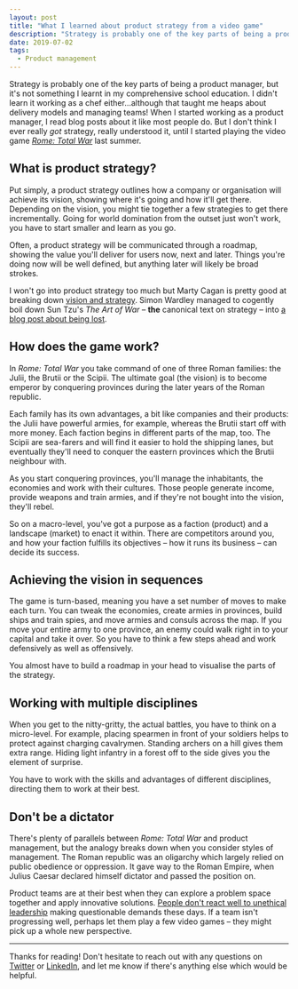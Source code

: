 ```yaml
---
layout: post
title: "What I learned about product strategy from a video game"
description: "Strategy is probably one of the key parts of being a product manager, but it's not something I learnt in my comprehensive school education. Rome: Total War sure taught me a lot though."
date: 2019-07-02
tags:
  - Product management
---
```


Strategy is probably one of the key parts of being a product manager, but it's not something I learnt in my comprehensive school education. I didn't learn it working as a chef either...although that taught me heaps about delivery models and managing teams! When I started working as a product manager, I read blog posts about it like most people do. But I don't think I ever really *got* strategy, really understood it, until I started playing the video game [_Rome: Total War_](https://en.wikipedia.org/wiki/Rome%3A_Total_War) last summer.

## What is product strategy?

Put simply, a product strategy outlines how a company or organisation will achieve its vision, showing where it's going and how it'll get there. Depending on the vision, you might tie together a few strategies to get there incrementally. Going for world domination from the outset just won't work, you have to start smaller and learn as you go. 

Often, a product strategy will be communicated through a roadmap, showing the value you'll deliver for users now, next and later. Things you're doing now will be well defined, but anything later will likely be broad strokes. 

I won't go into product strategy too much but Marty Cagan is pretty good at breaking down [vision and strategy](https://svpg.com/vision-vs-strategy/). Simon Wardley managed to cogently boil down Sun Tzu's _The Art of War_ – **the** canonical text on strategy – into [a blog post about being lost](https://medium.com/wardleymaps/on-being-lost-2ef5f05eb1ec).

## How does the game work?

In _Rome: Total War_ you take command of one of three Roman families: the Julii, the Brutii or the Scipii. The ultimate goal (the vision) is to become emperor by conquering provinces during the later years of the Roman republic. 

Each family has its own advantages, a bit like companies and their products: the Julii have powerful armies, for example, whereas the Brutii start off with more money. Each faction begins in different parts of the map, too. The Scipii are sea-farers and will find it easier to hold the shipping lanes, but eventually they'll need to conquer the eastern provinces which the Brutii neighbour with. 

As you start conquering provinces, you'll manage the inhabitants, the economies and work with their cultures. Those people generate income, provide weapons and train armies, and if they're not bought into the vision, they'll rebel. 

So on a macro-level, you've got a purpose as a faction (product) and a landscape (market) to enact it within. There are competitors around you, and how your faction fulfills its objectives – how it runs its business – can decide its success. 

## Achieving the vision in sequences

The game is turn-based, meaning you have a set number of moves to make each turn. You can tweak the economies, create armies in provinces, build ships and train spies, and move armies and consuls across the map. If you move your entire army to one province, an enemy could walk right in to your capital and take it over. So you have to think a few steps ahead and work defensively as well as offensively.

You almost have to build a roadmap in your head to visualise the parts of the strategy.

## Working with multiple disciplines

When you get to the nitty-gritty, the actual battles, you have to think on a micro-level. For example, placing spearmen in front of your soldiers helps to protect against charging cavalrymen. Standing archers on a hill gives them extra range. Hiding light infantry in a forest off to the side gives you the element of surprise. 

You have to work with the skills and advantages of different disciplines, directing them to work at their best.

## Don't be a dictator

There's plenty of parallels between _Rome: Total War_ and product management, but the analogy breaks down when you consider styles of management. The Roman republic was an oligarchy which largely relied on public obedience or oppression. It gave way to the Roman Empire, when Julius Caesar declared himself dictator and passed the position on. 

Product teams are at their best when they can explore a problem space together and apply innovative solutions. [People don't react well to unethical leadership](https://www.wired.co.uk/article/travis-kalanick-uber-resignation) making questionable demands these days. If a team isn't progressing well, perhaps let them play a few video games – they might pick up a whole new perspective.

---

Thanks for reading! Don't hesitate to reach out with any questions on [Twitter](https://twitter.com/stevenjmesser) or [LinkedIn](https://www.linkedin.com/in/stevenjmesser/), and let me know if there's anything else which would be helpful.
